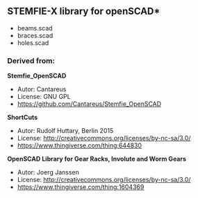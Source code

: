 ## STEMFIE-X library for openSCAD*

* beams.scad
* braces.scad
* holes.scad

### Derived from:
   
**Stemfie_OpenSCAD** 
   - Autor: Cantareus
   - License: GNU GPL
   - https://github.com/Cantareus/Stemfie_OpenSCAD

   
   **ShortCuts** 
   - Autor: Rudolf Huttary, Berlin 2015
   - License: http://creativecommons.org/licenses/by-nc-sa/3.0/
   - https://www.thingiverse.com/thing:644830

   
   **OpenSCAD Library for Gear Racks, Involute and Worm Gears**
   - Autor: Joerg Janssen
   - License: http://creativecommons.org/licenses/by-nc-sa/3.0/
   - https://www.thingiverse.com/thing:1604369
